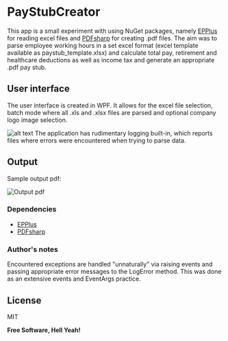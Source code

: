 # PayStubCreator

This app is a small experiment with using NuGet packages, namely [EPPlus](https://github.com/JanKallman/EPPlus) for reading excel files and [PDFsharp](http://www.pdfsharp.net/MainPage.ashx) for creating .pdf files.
The aim was to parse employee working hours in a set excel format (excel template available as paystub_template.xlsx) and calculate total pay, retirement and healthcare deductions as well as income tax and generate an appropriate .pdf pay stub.

## User interface

The user interface is created in WPF. It allows for the excel file selection, batch mode where all .xls and .xlsx files are parsed and optional company logo image selection.

![alt text](http://i.imgur.com/nzs4wl5.png "User interface")
The application has rudimentary logging built-in, which reports files where errors were encountered when trying to parse data.

## Output
Sample output pdf:

![Output pdf](https://i.imgur.com/KyNvZDV.png)

### Dependencies

- [EPPlus](https://github.com/JanKallman/EPPlus)
- [PDFsharp](http://www.pdfsharp.net/MainPage.ashx)

### Author's notes

Encountered exceptions are handled "unnaturally" via raising events and passing appropriate error messages to the LogError method. This was done as an extensive events and EventArgs practice.

License
----

MIT

**Free Software, Hell Yeah!**